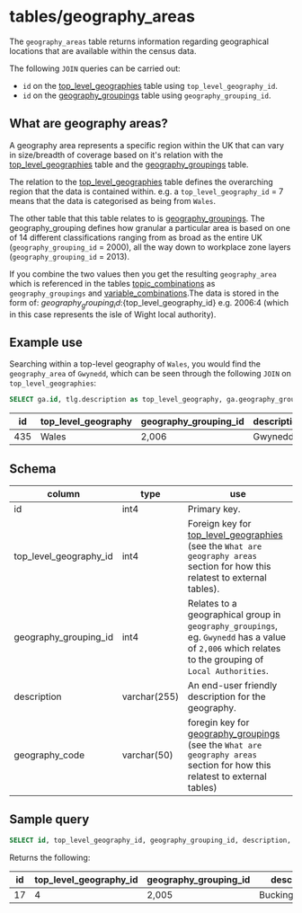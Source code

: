 # tables/geography_areas

The `geography_areas` table returns information regarding geographical locations that are available within the census data.

The following `JOIN` queries can be carried out:

- `id` on the [top_level_geographies](top_level_geographies.md) table using `top_level_geography_id`.
- `id` on the [geography_groupings](geography_groupings.md) table using `geography_grouping_id`.

## What are geography areas?

A geography area represents a specific region within the UK that can vary in size/breadth of coverage based on it's relation with the [top_level_geographies](top_level_geographies.md) table and the [geography_groupings](geography_groupings.md) table.

The relation to the [top_level_geographies](top_level_geographies.md) table defines the overarching region that the data is contained within. e.g. a `top_level_geography_id` = 7 means that the data is categorised as being from `Wales`.

The other table that this table relates to is [geography_groupings](geography_groupings.md). The geography_grouping defines how granular a particular area is based on one of 14 different classifications ranging from as broad as the entire UK (`geography_grouping_id` = 2000), all the way down to workplace zone layers (`geography_grouping_id` = 2013).

If you combine the two values then you get the resulting `geography_area` which is referenced in the tables [topic_combinations](topic_combinations.md) as `geography_groupings` and [variable_combinations](variable_combinations.md).The data is stored in the form of: ${geography_grouping_id}:${top_level_geography_id} e.g. 2006:4 (which in this case represents the isle of Wight local authority).
## Example use

Searching within a top-level geography of `Wales`, you would find the `geography_area` of `Gwynedd`, which can be seen through the following `JOIN` on `top_level_geographies`:

```sql
SELECT ga.id, tlg.description as top_level_geography, ga.geography_grouping_id, ga.description, ga.geography_code FROM geography_areas ga left join top_level_geographies tlg on ga.top_level_geography_id = tlg.id WHERE ga.id = 435;
```

|id|top_level_geography|geography_grouping_id|description|geography_code|
|-|-|-|-|-|
|435|Wales|2,006|Gwynedd|W06000002|

## Schema

|column|type|use|
|-|-|-|
|id|int4|Primary key.|
|top_level_geography_id|int4|Foreign key for [top_level_geographies](top_level_geographies.md) (see the `What are geography areas` section for how this relatest to external tables).|
|geography_grouping_id|int4|Relates to a geographical group in `geography_groupings`, eg. `Gwynedd` has a value of `2,006` which relates to the grouping of `Local Authorities`.|
|description|varchar(255)|An end-user friendly description for the geography.|
|geography_code|varchar(50)|foregin key for [geography_groupings](geography_groupings.md) (see the `What are geography areas` section for how this relatest to external tables)|

## Sample query

```sql
SELECT id, top_level_geography_id, geography_grouping_id, description, geography_code FROM geography_areas WHERE id = 17;
```

Returns the following:

|id|top_level_geography_id|geography_grouping_id|description|geography_code|
|-|-|-|-|-|
|17|4|2,005|Buckinghamshire|E10000002|

